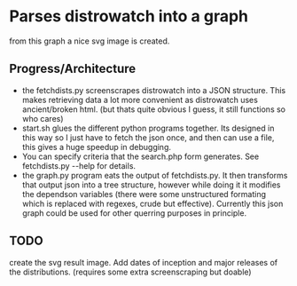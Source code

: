 # Parses distrowatch into a graph

from this graph a nice svg image is created.

## Progress/Architecture
* the fetchdists.py screenscrapes distrowatch into a JSON structure.
	This makes retrieving data a lot more convenient as distrowatch uses
	ancient/broken html. (but thats quite obvious I guess, it still functions
	so who cares)
* start.sh glues the different python programs together. Its designed in 
this way so I just have to fetch the json once, and then can use a file,
this gives a huge speedup in debugging.
* You can specify criteria that the search.php form generates. See
fetchdists.py --help for details.
* the graph.py program eats the output of fetchdists.py. It then transforms that
output json into a tree structure, however while doing it it modifies the 
dependson variables (there were some unstructured formating which is
replaced with regexes, crude but effective). Currently this json graph could
be used for other querring purposes in principle.


## TODO
create the svg result image.
Add dates of inception and major releases of the distributions. (requires
some extra screenscraping but doable)
